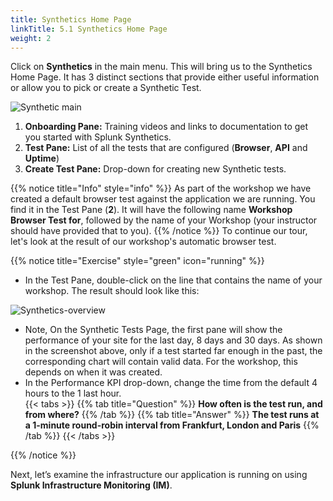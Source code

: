 ```yaml
---
title: Synthetics Home Page
linkTitle: 5.1 Synthetics Home Page
weight: 2
---
```


Click on **Synthetics** in the main menu. This will bring us to the Synthetics Home Page. It has 3 distinct sections that provide either useful information or allow you to pick or create a Synthetic Test.

![Synthetic main](../images/synthetics-main.png)

1. **Onboarding Pane:** Training videos and links to documentation to get you started with Splunk Synthetics.
2. **Test Pane:** List of all the tests that are configured (**Browser**, **API** and **Uptime**)
3. **Create Test Pane:** Drop-down for creating new Synthetic tests.

{{% notice title="Info" style="info" %}}
As part of the workshop we have created a default browser test against the application we are running. You find it in the Test Pane (**2**). It will have the following name **Workshop Browser Test for**, followed by the name of your Workshop (your instructor should have provided that to you).
{{% /notice %}}
To continue our tour, let's look at the result of our workshop's automatic browser test.  

{{% notice title="Exercise" style="green" icon="running" %}}

* In the Test Pane, double-click on the line that contains the name of your workshop. The result should look like this:

![Synthetics-overview](../images/synthetics-test-overview.png)

* Note, On the Synthetic Tests Page, the first pane will show the performance of your site for the last day, 8 days and 30 days. As shown in the screenshot above, only if a test started far enough in the past, the corresponding chart will contain valid data. For the workshop, this depends on when it was created.
* In the Performance KPI drop-down, change the time from the default 4 hours to the 1 last hour.  
{{< tabs >}}
{{% tab title="Question" %}}
**How often is the test run, and from where?**
{{% /tab %}}
{{% tab title="Answer" %}}
**The test runs at **a 1-minute **round-robin** interval from** Frankfurt, London and Paris**
{{% /tab %}}
{{< /tabs >}}

{{% /notice %}}

Next, let’s examine the infrastructure our application is running on using **Splunk Infrastructure Monitoring (IM)**.
